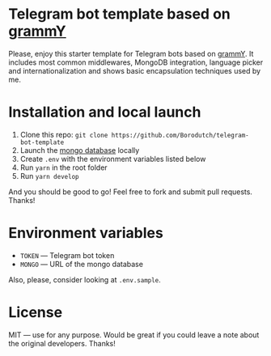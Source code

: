 # Telegram bot template based on [grammY](https://grammy.dev)

Please, enjoy this starter template for Telegram bots based on [grammY](https://grammy.dev). It includes most common middlewares, MongoDB integration, language picker and internationalization and shows basic encapsulation techniques used by me.

# Installation and local launch

1. Clone this repo: `git clone https://github.com/Borodutch/telegram-bot-template`
2. Launch the [mongo database](https://www.mongodb.com/) locally
3. Create `.env` with the environment variables listed below
4. Run `yarn` in the root folder
5. Run `yarn develop`

And you should be good to go! Feel free to fork and submit pull requests. Thanks!

# Environment variables

- `TOKEN` — Telegram bot token
- `MONGO` — URL of the mongo database

Also, please, consider looking at `.env.sample`.

# License

MIT — use for any purpose. Would be great if you could leave a note about the original developers. Thanks!
